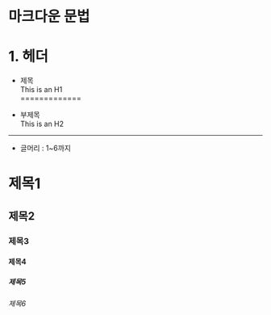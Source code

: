 # 마크다운 문법
# 1. 헤더
* 제목  
This is an H1   
=============     

* 부제목  
This is an H2      
-------------    

* 글머리 : 1~6까지    
# 제목1
## 제목2
### 제목3
#### 제목4
##### 제목5
###### 제목6
